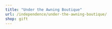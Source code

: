 ```yaml
---
title: "Under the Awning Boutique"
url: /independence/under-the-awning-boutique/
shop: gift
---
```

